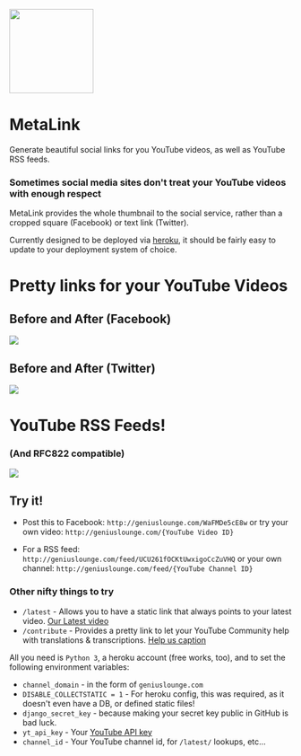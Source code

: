 <img src="https://geniuslounge.github.io/metalink/images/gllogo.png" width=150px> </img>

# MetaLink

Generate beautiful social links for you YouTube videos, as well as YouTube RSS feeds.

### Sometimes social media sites don't treat your YouTube videos with enough respect
MetaLink provides the whole thumbnail to the social service, rather than a cropped square (Facebook) or text link (Twitter).

Currently designed to be deployed via [heroku](http://heroku.com), it should be fairly easy to update to your deployment system of choice.

# Pretty links for your YouTube Videos
## Before and After (Facebook)
![](https://geniuslounge.github.io/metalink/images/facebook.png)


## Before and After (Twitter)
![](https://geniuslounge.github.io/metalink/images/twitter.png)



# YouTube RSS Feeds!
### (And RFC822 compatible)
![](https://geniuslounge.github.io/metalink/images/rss.png)


## Try it!
* Post this to Facebook: `http://geniuslounge.com/WaFMDe5cE8w`
or try your own video: `http://geniuslounge.com/{YouTube Video ID}`

* For a RSS feed: `http://geniuslounge.com/feed/UCU261fOCKtUwxigoCcZuVHQ`
or your own channel: `http://geniuslounge.com/feed/{YouTube Channel ID}`


### Other nifty things to try

* `/latest`  - Allows you to have a static link that always points to your latest video. [Our Latest video](http://geniuslounge.com/latest)
* `/contribute` - Provides a pretty link to let your YouTube Community help with translations & transcriptions. [Help us caption](http://geniuslounge.com/contribute) 



All you need is `Python 3`, a heroku account (free works, too),  and to set the following environment variables:

* `channel_domain` - in the form of `geniuslounge.com`
* `DISABLE_COLLECTSTATIC = 1` - For heroku config, this was required, as it doesn't even have a DB, or defined static files!
* `django_secret_key` - because making your secret key public in GitHub is bad luck.
* `yt_api_key` - Your [YouTube API key](https://console.cloud.google.com/apis/library/youtube.googleapis.com?q=youtube)
* `channel_id` - Your YouTube channel id, for `/latest/` lookups, etc...
